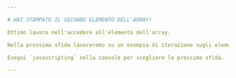 ```yaml
---

# HAI STAMPATO IL SECONDO ELEMENTO DELL'ARRAY!

Ottimo lavoro nell'accedere all'elemento dell'array.

Nella prossima sfida lavoreremo su un esempio di iterazione sugli elementi di un array.

Esegui `javascripting` nella console per scegliere la prossima sfida.

---
```

